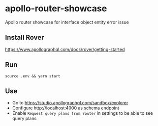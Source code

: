 # apollo-router-showcase

Apollo router showcase for interface object entity error issue

## Install Rover

https://www.apollographql.com/docs/rover/getting-started

## Run

```
source .env && yarn start
```

## Use

- Go to https://studio.apollographql.com/sandbox/explorer
- Configure http://localhost:4000 as schema endpoint
- Enable `Request query plans from router` in settings to be able to see query plans
